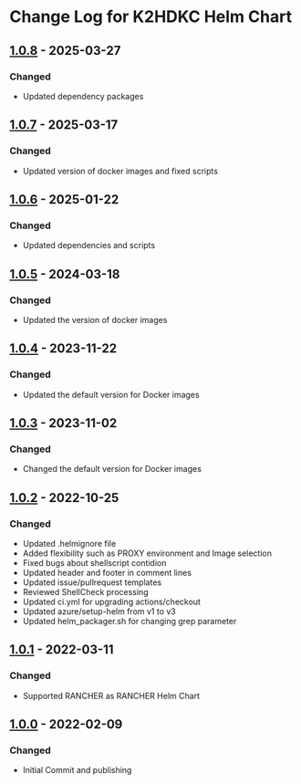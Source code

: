<!--
K2HDKC DBaaS Helm Chart

Copyright 2022 Yahoo Japan Corporation.

K2HDKC DBaaS is a DataBase as a Service provided by Yahoo! JAPAN
which is built K2HR3 as a backend and provides services in
cooperation with Kubernetes.
The Override configuration for K2HDKC DBaaS serves to connect the
components that make up the K2HDKC DBaaS. K2HDKC, K2HR3, CHMPX,
and K2HASH are components provided as AntPickax.

For the full copyright and license information, please view
the license file that was distributed with this source code.

AUTHOR:   Takeshi Nakatani
CREATE:   Fri Jan 21 2021
REVISION:
-----------------------------------------------------------

[About This file]
This file format is based on [Keep a Changelog](https://keepachangelog.com/en/1.0.0/),
and the version in this repository adheres to
[Semantic Versioning](https://semver.org/spec/v2.0.0.html).

In addition, the following rules apply to this file update.
This file is updated only when it is released and published,
because it is difficult to operate this file every time the
file is updated or changed.
Therefore, we do not use [Unreleased] in this file.

The items should be added in each release are as follows:
	-----------------
	## [0.0.0] - YYYY-MM-DD
	### Chnaged
	- Commit message - #<PR number>
	- ...
	
	...
	...
	
	[x.x.x]: https://github.com/yahoojapan/k2hdkc_helm_chart/compare/v0.0.0...v0.0.1
	....
	-----------------
Please have a comparison link which is at the end of the
file ready.
-->
# Change Log for K2HDKC Helm Chart

## [1.0.8] - 2025-03-27
### Changed
- Updated dependency packages

## [1.0.7] - 2025-03-17
### Changed
- Updated version of docker images and fixed scripts

## [1.0.6] - 2025-01-22
### Changed
- Updated dependencies and scripts

## [1.0.5] - 2024-03-18
### Changed
- Updated the version of docker images

## [1.0.4] - 2023-11-22
### Changed
- Updated the default version for Docker images

## [1.0.3] - 2023-11-02
### Changed
- Changed the default version for Docker images

## [1.0.2] - 2022-10-25
### Changed
- Updated .helmignore file
- Added flexibility such as PROXY environment and Image selection
- Fixed bugs about shellscript contidion
- Updated header and footer in comment lines
- Updated issue/pullrequest templates
- Reviewed ShellCheck processing
- Updated ci.yml for upgrading actions/checkout
- Updated azure/setup-helm from v1 to v3
- Updated helm_packager.sh for changing grep parameter

## [1.0.1] - 2022-03-11
### Changed
- Supported RANCHER as RANCHER Helm Chart

## [1.0.0] - 2022-02-09
### Changed
- Initial Commit and publishing

[1.0.8]: https://github.com/yahoojapan/k2hdkc_helm_chart/compare/v1.0.7...v1.0.8
[1.0.7]: https://github.com/yahoojapan/k2hdkc_helm_chart/compare/v1.0.6...v1.0.7
[1.0.6]: https://github.com/yahoojapan/k2hdkc_helm_chart/compare/v1.0.5...v1.0.6
[1.0.5]: https://github.com/yahoojapan/k2hdkc_helm_chart/compare/v1.0.4...v1.0.5
[1.0.4]: https://github.com/yahoojapan/k2hdkc_helm_chart/compare/v1.0.3...v1.0.4
[1.0.3]: https://github.com/yahoojapan/k2hdkc_helm_chart/compare/v1.0.2...v1.0.3
[1.0.2]: https://github.com/yahoojapan/k2hdkc_helm_chart/compare/v1.0.1...v1.0.2
[1.0.1]: https://github.com/yahoojapan/k2hdkc_helm_chart/compare/v1.0.0...v1.0.1
[1.0.0]: https://github.com/yahoojapan/k2hdkc_helm_chart/compare/9a17586...v1.0.0
